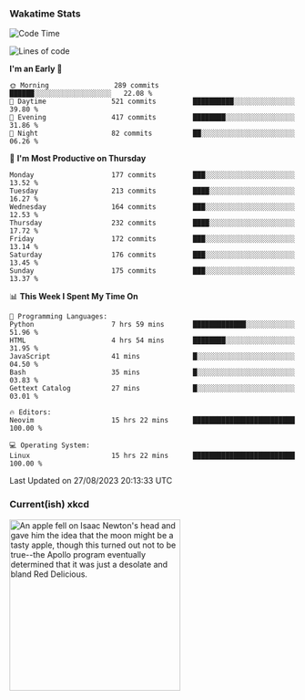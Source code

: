 ### Wakatime Stats
<!--START_SECTION:waka-->
![Code Time](http://img.shields.io/badge/Code%20Time-1%2C933%20hrs%2044%20mins-blue)

![Lines of code](https://img.shields.io/badge/From%20Hello%20World%20I%27ve%20Written-796.6%20thousand%20lines%20of%20code-blue)

**I'm an Early 🐤** 

```text
🌞 Morning                289 commits         ██████░░░░░░░░░░░░░░░░░░░   22.08 % 
🌆 Daytime                521 commits         ██████████░░░░░░░░░░░░░░░   39.80 % 
🌃 Evening                417 commits         ████████░░░░░░░░░░░░░░░░░   31.86 % 
🌙 Night                  82 commits          ██░░░░░░░░░░░░░░░░░░░░░░░   06.26 % 
```
📅 **I'm Most Productive on Thursday** 

```text
Monday                   177 commits         ███░░░░░░░░░░░░░░░░░░░░░░   13.52 % 
Tuesday                  213 commits         ████░░░░░░░░░░░░░░░░░░░░░   16.27 % 
Wednesday                164 commits         ███░░░░░░░░░░░░░░░░░░░░░░   12.53 % 
Thursday                 232 commits         ████░░░░░░░░░░░░░░░░░░░░░   17.72 % 
Friday                   172 commits         ███░░░░░░░░░░░░░░░░░░░░░░   13.14 % 
Saturday                 176 commits         ███░░░░░░░░░░░░░░░░░░░░░░   13.45 % 
Sunday                   175 commits         ███░░░░░░░░░░░░░░░░░░░░░░   13.37 % 
```


📊 **This Week I Spent My Time On** 

```text
💬 Programming Languages: 
Python                   7 hrs 59 mins       █████████████░░░░░░░░░░░░   51.96 % 
HTML                     4 hrs 54 mins       ████████░░░░░░░░░░░░░░░░░   31.95 % 
JavaScript               41 mins             █░░░░░░░░░░░░░░░░░░░░░░░░   04.50 % 
Bash                     35 mins             █░░░░░░░░░░░░░░░░░░░░░░░░   03.83 % 
Gettext Catalog          27 mins             █░░░░░░░░░░░░░░░░░░░░░░░░   03.01 % 

🔥 Editors: 
Neovim                   15 hrs 22 mins      █████████████████████████   100.00 % 

💻 Operating System: 
Linux                    15 hrs 22 mins      █████████████████████████   100.00 % 
```


 Last Updated on 27/08/2023 20:13:33 UTC
<!--END_SECTION:waka-->

### Current(ish) xkcd
<a id="xkcd-a" title="An apple fell on Isaac Newton's head and gave him the idea that the moon might be a tasty apple, though this turned out not to be true--the Apollo program eventually determined that it was just a desolate and bland Red Delicious." href="https://www.xkcd.com" target="_blank">
        <img align="center" id="xkcd-img" src="https://imgs.xkcd.com/comics/inspiration.png" alt="An apple fell on Isaac Newton's head and gave him the idea that the moon might be a tasty apple, though this turned out not to be true--the Apollo program eventually determined that it was just a desolate and bland Red Delicious." height=300 />
</a>
